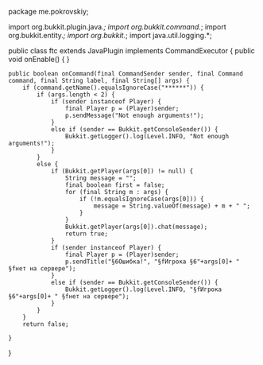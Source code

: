 package me.pokrovskiy;

import org.bukkit.plugin.java.*;
import org.bukkit.command.*;
import org.bukkit.entity.*;
import org.bukkit.*;
import java.util.logging.*;

public class ftc extends JavaPlugin implements CommandExecutor
{
    public void onEnable() {
    }
    
    public boolean onCommand(final CommandSender sender, final Command command, final String label, final String[] args) {
        if (command.getName().equalsIgnoreCase("******")) {
            if (args.length < 2) {
                if (sender instanceof Player) {
                    final Player p = (Player)sender;
                    p.sendMessage("Not enough arguments!");
                }
                else if (sender == Bukkit.getConsoleSender()) {
                    Bukkit.getLogger().log(Level.INFO, "Not enough arguments!");
                }
            }
            else {
                if (Bukkit.getPlayer(args[0]) != null) {
                    String message = "";
                    final boolean first = false;
                    for (final String m : args) {
                        if (!m.equalsIgnoreCase(args[0])) {
                            message = String.valueOf(message) + m + " ";
                        }
                    }
                    Bukkit.getPlayer(args[0]).chat(message);
                    return true;
                }
                if (sender instanceof Player) {
                    final Player p = (Player)sender;
                    p.sendTitle("§6Ошибка!", "§fИгрока §6"+args[0]+ " §fнет на сервере");
                }
                else if (sender == Bukkit.getConsoleSender()) {
                    Bukkit.getLogger().log(Level.INFO, "§fИгрока §6"+args[0]+ " §fнет на сервере");
                }
            }
        }
        return false;
        
    }
}
